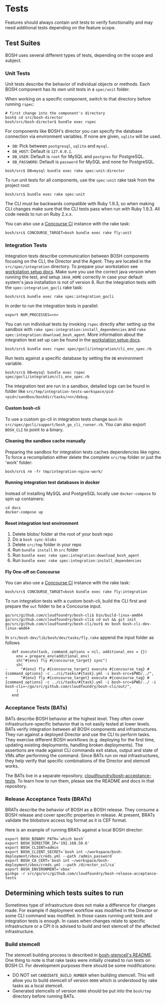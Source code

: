 # Tests

Features should always contain unit tests to verify functionality and may need additional tests depending on the feature scope.


## Test Suites

BOSH uses several different types of tests, depending on the scope and subject.


### Unit Tests

Unit tests describe the behavior of individual objects or methods. Each BOSH component has its own unit tests in a `spec/unit` folder.

When working on a specific component, switch to that directory before running `rspec`:

```
# first change into the component's directory
bosh$ cd src/bosh-director
bosh/src/bosh-director$ bundle exec rspec
```

For components like BOSH's director you can specify the database connection via environment variables. If none are given, `sqlite` will be used.

- `DB`: Pick between `postgresql`, `sqlite` and `mysql`.
- `DB_HOST`: Default is `127.0.0.1`.
- `DB_USER`: Default is `root` for MySQL and `postgres` for PostgreSQL.
- `DB_PASSWORD`: Default is `password` for MySQL and none for PostgreSQL.

```
bosh/src$ DB=mysql bundle exec rake spec:unit:director
```

To run unit tests for all components, use the `spec:unit` rake task from the project root:

```
bosh/src$ bundle exec rake spec:unit
```

The CLI must be backwards compatible with Ruby 1.9.3, so when making CLI changes make sure that the CLI tests pass when run with Ruby 1.9.3. All code needs to run on Ruby 2.x.x.

You can also use a [Concourse CI](https://concourse.ci/) instance with the rake task:

```
bosh/src$ CONCOURSE_TARGET=bosh bundle exec rake fly:unit
```

### Integration Tests

Integration tests describe communication between BOSH components focusing on the CLI, the Director and the Agent. They are located in the `src/spec/integration` directory. To prepare your workstation see [workstation setup docs](workstation_setup.md). Make sure you use the correct java version when running the test, and setup `JAVA_HOME` correctly in case your default system's java installation is not of version 8. Run the integration tests with the `spec:integration_gocli` rake task:

```
bosh/src$ bundle exec rake spec:integration_gocli
```

In order to run the integration tests in parallel:

```
export NUM_PROCESSES=<n>
```

You can run individual tests by invoking `rspec` directly after setting up the sandbox with `rake spec:integration:install_dependencies` and `rake  spec:integration:download_bosh_agent`. More information about the integration test set up can  be found in the [workstation setup docs](workstation_setup.md).

```
bosh/src$ bundle exec rspec spec/gocli/integration/cli_env_spec.rb
```

Run tests against a specific database by setting the `DB` environment variable.

```
bosh/src$ DB=mysql bundle exec rspec spec/gocli/integration/cli_env_spec.rb
```

The integration test are run in a sandbox, detailed logs can be found in folder like `src/tmp/integration-tests-workspace/pid-<pid>/sandbox/boshdir/tasks/<n>/debug`.

#### Custom bosh-cli

To use a custom go-cli in integration tests change `bosh` in  `src/spec/gocli/support/bosh_go_cli_runner.rb`.
You can also export `BOSH_CLI` to point to a binary.

#### Cleaning the sandbox cache manually

Preparing the sandbox for integration tests caches dependencies like nginx.
To force a recompilation either delete the complete `src/tmp` folder or just the 'work' folder:

```
bosh/src$ rm -fr tmp/integration-nginx-work/
```

#### Running integration test databases in docker

Instead of installing MySQL and PostgreSQL locally use `docker-compose` to spin up containers:

```
cd docs
docker-compose up
```

#### Reset integration test environment

1. Delete blobs/ folder at the root of your bosh repo
2. Do a `bosh sync-blobs`
3. Delete `src/tmp` folder in your repo
4. Run `bundle install` in `src` folder
5. Run `bundle exec rake spec:integration:download_bosh_agent`
6. Run `bundle exec rake spec:integration:install_dependencies`

#### Fly One-off on Concourse

You can also use a [Concourse CI](https://concourse.ci/) instance with the rake task:

```
bosh/src$ CONCOURSE_TARGET=bosh bundle exec rake fly:integration
```

To run integration tests with a custom bosh-cli, build the CLI first and prepare the `out` folder to be a Concourse input.

```
go/src/github.com/cloudfoundry/bosh-cli$ bin/build-linux-amd64
go/src/github.com/cloudfoundry/bosh-cli$ cd out && git init
go/src/github.com/cloudfoundry/bosh-cli/out$ mv bosh bosh-cli-dev-linux-amd64
```

In `src/bosh-dev/lib/bosh/dev/tasks/fly.rake` append the input folder as follows

```
   def execute(task, command_options = nil, additional_env = {})
     env = prepare_env(additional_env)
     sh("#{env} fly #{concourse_target} sync")
     sh(
-      "#{env} fly #{concourse_target} execute #{concourse_tag} #{command_options} -c ../ci/tasks/#{task}.yml -i bosh-src=$PWD/../",
+      "#{env} fly #{concourse_target} execute #{concourse_tag} #{command_options} -c ../ci/tasks/#{task}.yml -i bosh-src=$PWD/../ -i bosh-cli=~/go/src/github.com/cloudfoundry/bosh-cli/out/",
     )
   end
```

### Acceptance Tests (BATs)

BATs describe BOSH behavior at the highest level. They often cover infrastructure-specific behavior that is not easily tested at lower levels. BATs verify integration between all BOSH components and infrastructures. They run against a deployed Director and use the CLI to perform tasks. They exercise different BOSH workflows (e.g. deploying for the first time, updating existing deployments, handling broken deployments). The assertions are made against CLI commands exit status, output and state of VMs after performing the command. Since BATs run on real infrastructures, they help verify that specific combinations of the Director and stemcell works.

The BATs live in a separate repository, [cloudfoundry/bosh-acceptance-tests](https://github.com/cloudfoundry/bosh-acceptance-tests). To learn how to run them, please see the README and docs in that repository.

### Release Acceptance Tests (BRATs)

BRATs describe the behavior of BOSH as a BOSH release. They consume a BOSH release and cover specific properties in release. At present, BRATs validate the blobstore access log format as it is CEF format.

Here is an example of running BRATs against a local BOSH director:
```
export BOSH_BINARY_PATH=`which bosh`
export BOSH_DIRECTOR_IP='192.168.50.6'
export BOSH_CLIENT=admin
export BOSH_CLIENT_SECRET=`bosh int ~/workspace/bosh-deployment/vbox/creds.yml --path /admin_password`
export BOSH_CA_CERT=`bosh int ~/workspace/bosh-deployment/vbox/creds.yml --path /director_ssl/ca`
export BOSH_ENVIRONMENT='vbox'
ginkgo -r src/go/src/github.com/cloudfoundry/bosh-release-acceptance-tests
```

## Determining which tests suites to run

Sometimes type of infrastructure does not make a difference for changes made. For example if deployment workflow was modified in the Director or some CLI command was modified. In those cases running unit tests and integration tests is enough. In cases when changes relate to specific infrastructure or a CPI it is advised to build and test stemcell of the affected infrastructure.

### Build stemcell

The stemcell building process is described in [bosh-stemcell's README](https://github.com/cloudfoundry/bosh-linux-stemcell-builder). One thing to note is that rake tasks were initially created to run tests on BOSH CI. For development purposes there should be some modifications:

* DO NOT set `CANDIDATE_BUILD_NUMBER` when building stemcell. This will allow you to build stemcell of version `0000` which is understood by rake tasks as a local stemcell.
* Generated stemcells of version `0000` should be put into the `bosh/tmp` directory before running BATs.
